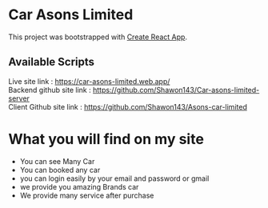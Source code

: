 # Car Asons Limited

This project was bootstrapped with [Create React App](https://github.com/facebook/create-react-app).

## Available Scripts

Live site link : https://car-asons-limited.web.app/ \
Backend github site link : https://github.com/Shawon143/Car-asons-limited-server \
Client Github site link : https://github.com/Shawon143/Asons-car-limited

# What you will find on my site
* You can see Many Car 
* You can booked any car
* you can login easily by your email and password or gmail
* we provide you amazing Brands car 
* We provide many service after purchase 



